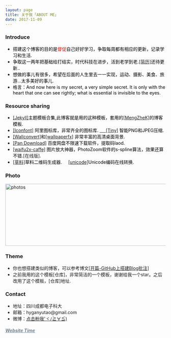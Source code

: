 ```yaml
---
layout: page
title: 关于我「ABOUT ME」 
date: 2017-11-09 
---
```

      
<h3>Introduce </h3>
<ul>
<li style="color:black">搭建这个博客的目的是<a style="color:red">督促</a>自己好好学习，争取每周都有相应的更新，记录学习和生活.</li>
<li style="color:black">争取这一两年把基础给打结实，时代科技在进步，活到老学到老.<a href="{{ site.baseurl }}/CV.html">[简历]</a>还待更新..</li>
<li style="color:black">想做的事儿有很多，希望在后面的人生里去一一实现，运动、摄影、美食、旅游...太多美好的事儿.</li>
<li style="color:black">格言：And now here is my secret, a very simple secret. It is only with the heart that one can see rightly; what is essential is invisible to the eyes. </li>
</ul>




<h3> Resource sharing</h3>   
<ul>
<li style="color:black"><a href="http://jekyllthemes.org"  > [Jekyll]</a>主题模板合集,此博客就是用的这种模板，套用的<a href="https://github.com/MengZheK/kangblog.github.io">[MengZheK]</a>的博客模板.</li>
<li style="color:black"><a href="http://www.iconfont.cn/" > [Iconfont]</a> 阿里图标库，非常齐全的图标库. <a href="https://tinypng.com/" >&nbsp;&nbsp;&nbsp;&nbsp;&nbsp;[Tiny]</a> 智能PNG和JPEG压缩.</li>
<li style="color:black"><a href="http://www.wallconvert.com/" >[Wallconvert]</a>和<a href="https://wallpaperfx.com/" >[wallpaperfx]</a>  非常丰富的高清桌面背景.</li>
<li style="color:black"><a href="https://eyun.baidu.com/enterprise/share/init?cid=8272058700880591108&uk=3171722477&sid=201709257508717666" >[Pan Download]</a>  百度网盘不限速下载软件，提取码laod.</li>
<li style="color:black"><a href="https://github.com/lltcggie/waifu2x-caffe" >[waifu2x-caffe]</a> 图片放大神器，PhotoZoom软件的s-spline算法，效果还算不错.<a style="http://waifu2x.udp.jp/index.zh-CN.html">[在线版]</a>.</li>
<li style="color:black"><a href="https://cli.im/deqr" >[草料]</a>草料二维码生成器.&nbsp;&nbsp;&nbsp;&nbsp;&nbsp;<a href="http://tool.chinaz.com/Tools/Unicode.aspx" >[unicode]</a>Unicode编码在线转换.</li>
</ul>




<h3> Photo</h3>  
<a  target="_blank"><img src="http://gytblog.oss-cn-shenzhen.aliyuncs.com/blog/photo.png" width="967" height="195" alt="photos" display="block"/></a>



<h3>Theme </h3>   
<ul>
<li>你也想搭建类似的博客，可以参考博文<a href="/2015/12/GitHub_blog/">[开篇-GitHub上搭建Blog批注] </a></li>
<li>之前我用的这个模板<a herf="https://github.com/Gump-II/Gump-II.github.io">[仓库]</a>，非常简洁的一个模板，谢谢给我一个star。之后改用了这个模板，<a herf="https://github.com/MengZheK/kangblog.github.io">[仓库]</a>地址.</li>
</ul>




<h3> Contact </h3>
<ul>
<li>地址：四川成都电子科大</li>
<li>邮箱：hyganyutao@gmail.com</li>
<li>微博：<a href="https://weibo.com/p/1005052857330790/home?from=page_100505&mod=TAB">点击粉我'ヾﾉ≧∀≦)</a></li>
</ul>     

<p>
<a href="/time/" style="color:#708090"  target="_blank"> <h5>Website Time</h5></a>  
</p>    


